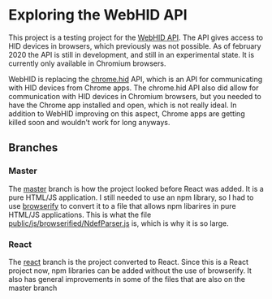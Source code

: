 # Exploring the WebHID API

This project is a testing project for the [WebHID API](https://wicg.github.io/webhid/index.html).
The API gives access to HID devices in browsers, which previously was not possible. As of february 2020 the API is still in development, and still in an experimental state. It is currently only available in Chromium browsers.

WebHID is replacing the [chrome.hid](https://developer.chrome.com/apps/hid) API, which is an API for communicating with HID devices from Chrome apps. The chrome.hid API also did allow for communication with HID devices in Chromium browsers, but you needed to have the Chrome app installed and open, which is not really ideal. In addition to WebHID improving on this aspect, Chrome apps are getting killed soon and wouldn't work for long anyways.


## Branches
### Master
The [master](https://github.com/hakonschia/web-hid-api/tree/master) branch is how the project looked before React was added. It is a pure HTML/JS application. I still needed to use an npm library, so I had to use [browserify](http://browserify.org/) to convert it to a file that allows npm libarires in pure HTML/JS applications. This is what the file [public/js/browserified/NdefParser.js](https://github.com/hakonschia/web-hid-api/blob/master/public/js/browserified/NdefParser.js) is, which is why it is so large.

### React
The [react](https://github.com/hakonschia/web-hid-api/tree/react) branch is the project converted to React. Since this is a React project now, npm libraries can be added without the use of browserify. It also has general improvements in some of the files that are also on the master branch
